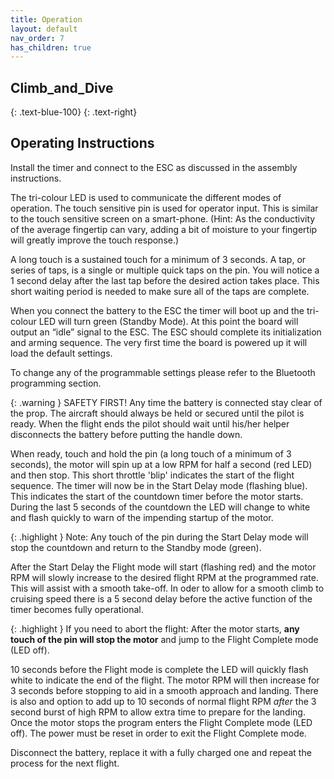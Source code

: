 ```yaml
---
title: Operation
layout: default
nav_order: 7
has_children: true
---
```


## **Climb_and_Dive** ##
{: .text-blue-100}
{: .text-right}

## Operating Instructions ##

Install the timer and connect to the ESC as discussed in the assembly instructions.

The tri-colour LED is used to communicate the different modes of operation.  The touch sensitive pin is used for operator input.  This is similar to the touch sensitive screen on a smart-phone.  (Hint: As the conductivity of the average fingertip can vary, adding a bit of moisture to your fingertip will greatly improve the touch response.)

A long touch is a sustained touch for a minimum of 3 seconds.  A tap, or series of taps, is a single or multiple quick taps on the pin.  You will notice a 1 second delay after the last tap before the desired action takes place.  This short waiting period is needed to make sure all of the taps are complete.

When you connect the battery to the ESC the timer will boot up and the tri-colour LED will turn green (Standby Mode).  At this point the board will output an “idle” signal to the ESC.  The ESC should complete its initialization and arming sequence.
The very first time the board is powered up it will load the default settings.

To change any of the programmable settings please refer to the Bluetooth programming section.

{: .warning }
SAFETY FIRST!  Any time the battery is connected stay clear of the prop.  The aircraft should always be held or secured until the pilot is ready.  When the flight ends the pilot should wait until his/her helper disconnects the battery before putting the handle down.

When ready, touch and hold the pin (a long touch of a minimum of 3 seconds), the motor will spin up at a low RPM for half a second (red LED) and then stop.  This short throttle 'blip' indicates the start of the flight sequence.  The timer will now be in the Start Delay mode (flashing blue).  This indicates the start of the countdown timer before the motor starts.  During the last 5 seconds of the countdown the LED will change to white and flash quickly to warn of the impending startup of the motor.

{: .highlight }
Note: Any touch of the pin during the Start Delay mode will stop the countdown and return to the Standby mode (green).

After the Start Delay the Flight mode will start (flashing red) and the motor RPM will slowly increase to the desired flight RPM at the programmed rate.  This will assist with a smooth take-off.  In oder to allow for a smooth climb to cruising speed there is a 5 second delay before the active function of the timer becomes fully operational.

{: .highlight }
If you need to abort the flight: After the motor starts, **any touch of the pin will stop the motor** and jump to the Flight Complete mode (LED off).

10 seconds before the Flight mode is complete the LED will quickly flash white to indicate the end of the flight.  The motor RPM will then increase for 3 seconds before stopping to aid in a smooth approach and landing.  There is also and option to add up to 10 seconds of normal flight RPM *after* the 3 second burst of high RPM to allow extra time to prepare for the landing.  Once the motor stops the program enters the Flight Complete mode (LED off).  The power must be reset in order to exit the Flight Complete mode.

Disconnect the battery, replace it with a fully charged one and repeat the process for the next flight.
